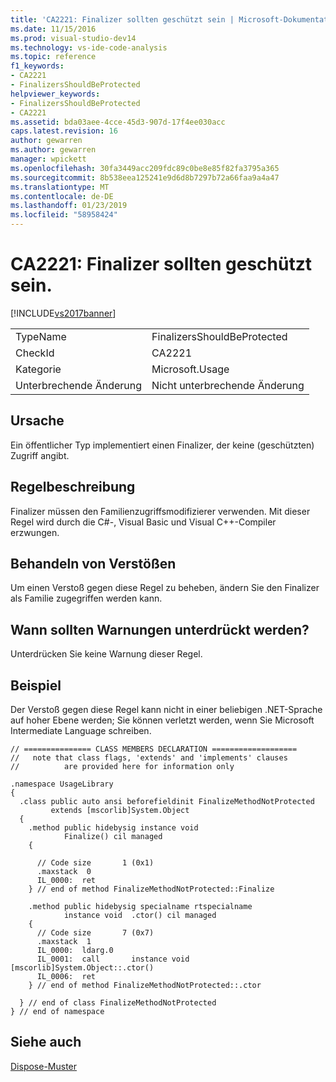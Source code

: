 ```yaml
---
title: 'CA2221: Finalizer sollten geschützt sein | Microsoft-Dokumentation'
ms.date: 11/15/2016
ms.prod: visual-studio-dev14
ms.technology: vs-ide-code-analysis
ms.topic: reference
f1_keywords:
- CA2221
- FinalizersShouldBeProtected
helpviewer_keywords:
- FinalizersShouldBeProtected
- CA2221
ms.assetid: bda03aee-4cce-45d3-907d-17f4ee030acc
caps.latest.revision: 16
author: gewarren
ms.author: gewarren
manager: wpickett
ms.openlocfilehash: 30fa3449acc209fdc89c0be8e85f82fa3795a365
ms.sourcegitcommit: 8b538eea125241e9d6d8b7297b72a66faa9a4a47
ms.translationtype: MT
ms.contentlocale: de-DE
ms.lasthandoff: 01/23/2019
ms.locfileid: "58958424"
---
```

# <a name="ca2221-finalizers-should-be-protected"></a>CA2221: Finalizer sollten geschützt sein.
[!INCLUDE[vs2017banner](../includes/vs2017banner.md)]

|||
|-|-|
|TypeName|FinalizersShouldBeProtected|
|CheckId|CA2221|
|Kategorie|Microsoft.Usage|
|Unterbrechende Änderung|Nicht unterbrechende Änderung|

## <a name="cause"></a>Ursache
 Ein öffentlicher Typ implementiert einen Finalizer, der keine (geschützten) Zugriff angibt.

## <a name="rule-description"></a>Regelbeschreibung
 Finalizer müssen den Familienzugriffsmodifizierer verwenden. Mit dieser Regel wird durch die C#-, Visual Basic und Visual C++-Compiler erzwungen.

## <a name="how-to-fix-violations"></a>Behandeln von Verstößen
 Um einen Verstoß gegen diese Regel zu beheben, ändern Sie den Finalizer als Familie zugegriffen werden kann.

## <a name="when-to-suppress-warnings"></a>Wann sollten Warnungen unterdrückt werden?
 Unterdrücken Sie keine Warnung dieser Regel.

## <a name="example"></a>Beispiel
 Der Verstoß gegen diese Regel kann nicht in einer beliebigen .NET-Sprache auf hoher Ebene werden; Sie können verletzt werden, wenn Sie Microsoft Intermediate Language schreiben.

```
// =============== CLASS MEMBERS DECLARATION ===================
//   note that class flags, 'extends' and 'implements' clauses
//          are provided here for information only

.namespace UsageLibrary
{
  .class public auto ansi beforefieldinit FinalizeMethodNotProtected
         extends [mscorlib]System.Object
  {
    .method public hidebysig instance void
            Finalize() cil managed
    {

      // Code size       1 (0x1)
      .maxstack  0
      IL_0000:  ret
    } // end of method FinalizeMethodNotProtected::Finalize

    .method public hidebysig specialname rtspecialname
            instance void  .ctor() cil managed
    {
      // Code size       7 (0x7)
      .maxstack  1
      IL_0000:  ldarg.0
      IL_0001:  call       instance void [mscorlib]System.Object::.ctor()
      IL_0006:  ret
    } // end of method FinalizeMethodNotProtected::.ctor

  } // end of class FinalizeMethodNotProtected
} // end of namespace
```

## <a name="see-also"></a>Siehe auch
 [Dispose-Muster](http://msdn.microsoft.com/library/31a6c13b-d6a2-492b-9a9f-e5238c983bcb)
